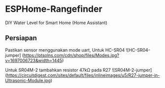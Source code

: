 # ESPHome-Rangefinder
DIY Water Level for Smart Home (Home Assistant)

## Persiapan
Pastikan sensor menggunakan mode uart,
Untuk HC-SR04
![HC-SR04-jumper] (https://ptsolns.com/cdn/shop/files/Modes.jpg?v=1697006723&width=1445)

Untuk SR04M-2 tambahkan resistor 47kΩ pada  R27
![SR04M-2-jumper] (https://circuitdigest.com/sites/default/files/inlineimages/u5/R27-jumper-in-Ultrasonic-Module.jpg)
